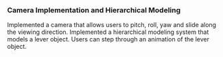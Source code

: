 ### Camera Implementation and Hierarchical Modeling

Implemented a camera that allows users to pitch, roll, yaw and slide along the viewing direction.
Implemented a hierarchical modeling system that models a lever object. 
Users can step through an animation of the lever object.
